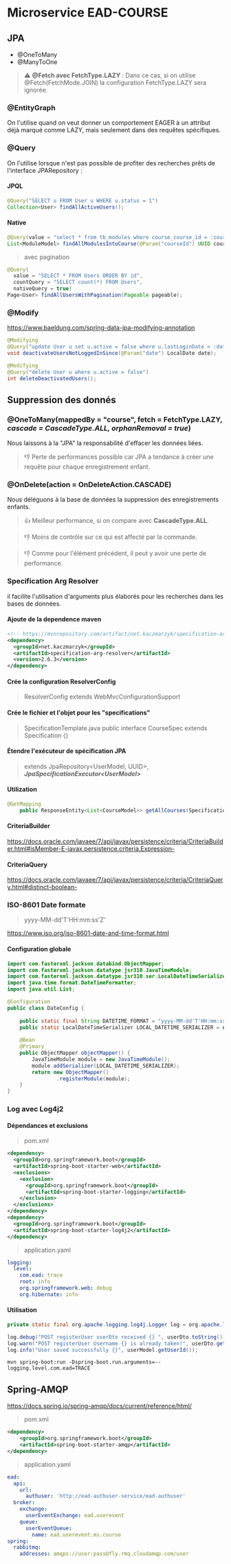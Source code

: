 # Microservice EAD-COURSE

## JPA

- @OneToMany
- @ManyToOne
> ⚠️ **@Fetch avec FetchType.LAZY** : Dans ce cas, si on utilise @Fetch(FetchMode.JOIN) la configuration FetchType.LAZY sera ignorée.

### @EntityGraph
On l'utilise quand on veut donner un comportement EAGER à un attribut déjà marqué comme LAZY, mais seulement dans des requêtes spécifiques.

### @Query
On l'utilise lorsque n'est pas possible de profiter des recherches prêts de l'interface JPARepository :

#### JPQL
```java
@Query("SELECT u FROM User u WHERE u.status = 1")
Collection<User> findAllActiveUsers();
```

#### Native
```java
@Query(value = "select * from tb_modules where course_course_id = :course_id", nativeQuery = true)
List<ModuleModel> findAllModulesIntoCourse(@Param("courseId") UUID courseId); 
```
> avec pagination
```java
@Query(
  value = "SELECT * FROM Users ORDER BY id", 
  countQuery = "SELECT count(*) FROM Users", 
  nativeQuery = true)
Page<User> findAllUsersWithPagination(Pageable pageable);
```

### @Modify

<https://www.baeldung.com/spring-data-jpa-modifying-annotation>

```java
@Modifying
@Query("update User u set u.active = false where u.lastLoginDate < :date")
void deactivateUsersNotLoggedInSince(@Param("date") LocalDate date);
```
```java
@Modifying
@Query("delete User u where u.active = false")
int deleteDeactivatedUsers();
```
## Suppression des donnés
### @OneToMany(mappedBy = "course", fetch = FetchType.LAZY, ***cascade = CascadeType.ALL, orphanRemoval = true***)
Nous laissons à la "JPA" la responsabilité d'effacer les données liées.
> :thumbsdown: Perte de performances possible car JPA a tendance à créer une requête pour chaque enregistrement enfant.

### @OnDelete(action = OnDeleteAction.CASCADE)
Nous déléguons à la base de données la suppression des enregistrements enfants.
> :thumbsup: Meilleur performance, si on compare avec **CascadeType.ALL**.

> :thumbsdown: Moins de contrôle sur ce qui est affecté par la commande.

> :thumbsdown: Comme pour l'élément précédent, il peut y avoir une perte de performance.

### Specification Arg Resolver
il facilite l'utilisation d'arguments plus élaborés pour les recherches dans les bases de données.

#### Ajoute de la dependence maven
```xml
<!-- https://mvnrepository.com/artifact/net.kaczmarzyk/specification-arg-resolver -->
<dependency>
  <groupId>net.kaczmarzyk</groupId>
  <artifactId>specification-arg-resolver</artifactId>
  <version>2.6.3</version>
</dependency>
```
#### Crée la configuration ResolverConfig
> ResolverConfig extends WebMvcConfigurationSupport

#### Crée le fichier et l'objet pour les "specifications"
> SpecificationTemplate.java
> public interface CourseSpec extends Specification<CourseModel> {}

#### Étendre l'exécuteur de spécification JPA
> extends JpaRepository<UserModel, UUID>, ***JpaSpecificationExecutor\<UserModel\>***
  
#### Utilization
```java
@GetMapping
    public ResponseEntity<List<CourseModel>> getAllCourses(SpecificationTemplate.CourseSpec spec) {  
```
#### CriteriaBuilder
<https://docs.oracle.com/javaee/7/api/javax/persistence/criteria/CriteriaBuilder.html#isMember-E-javax.persistence.criteria.Expression->

#### CriteriaQuery
<https://docs.oracle.com/javaee/7/api/javax/persistence/criteria/CriteriaQuery.html#distinct-boolean->

### ISO-8601 Date formate
  
> yyyy-MM-dd'T'HH:mm:ss'Z'
  
<https://www.iso.org/iso-8601-date-and-time-format.html>
  
#### Configuration globale
```java
import com.fasterxml.jackson.databind.ObjectMapper;
import com.fasterxml.jackson.datatype.jsr310.JavaTimeModule;
import com.fasterxml.jackson.datatype.jsr310.ser.LocalDateTimeSerializer;
import java.time.format.DateTimeFormatter;
import java.util.List;

@Configuration
public class DateConfig {
    
    public static final String DATETIME_FORMAT = "yyyy-MM-dd'T'HH:mm:ss'Z'";
    public static LocalDateTimeSerializer LOCAL_DATETIME_SERIALIZER = new LocalDateTimeSerializer(DateTimeFormatter.ofPattern(DATETIME_FORMAT));
    
    @Bean
    @Primary
    public ObjectMapper objectMapper() {
        JavaTimeModule module = new JavaTimeModule();
        module.addSerializer(LOCAL_DATETIME_SERIALIZER);
        return new ObjectMapper()
                .registerModule(module);
    }
}
```
### Log avec Log4j2
#### Dépendances et exclusions
> pom.xml
```xml
<dependency>
  <groupId>org.springframework.boot</groupId>
  <artifactId>spring-boot-starter-web</artifactId>
  <exclusions>
    <exclusion>
      <groupId>org.springframework.boot</groupId>
      <artifactId>spring-boot-starter-logging</artifactId>
    </exclusion>
  </exclusions>
</dependency>
<dependency>
  <groupId>org.springframework.boot</groupId>
  <artifactId>spring-boot-starter-log4j2</artifactId>
</dependency>
```

> application.yaml
```yaml
logging:
  level:
    com.ead: trace
    root: info
    org.springframework.web: debug
    org.hibernate: info
```
#### Utilisation
```java
private static final org.apache.logging.log4j.Logger log = org.apache.logging.log4j.LogManager.getLogger(LogExample.class);
```
```java
log.debug("POST registerUser userDto received {} ", userDto.toString());
log.warn("POST registerUser Username {} is already taken!", userDto.getUsername());
log.info("User saved successfully {}", userModel.getUserId());
```
```
mvn spring-boot:run -Dspring-boot.run.arguments=--logging.level.com.ead=TRACE
```
## Spring-AMQP
<https://docs.spring.io/spring-amqp/docs/current/reference/html/>
>pom.xml
```xml
<dependency>
    <groupId>org.springframework.boot</groupId>
    <artifactId>spring-boot-starter-amqp</artifactId>
</dependency>
```
>application.yaml
```yaml
ead:
  api:
    url:
      authuser: 'http://ead-authuser-service/ead-authuser'
  broker:
    exchange:
      userEventExchange: ead.userevent
    queue:
      userEventQueue:
        name: ead.userevent.ms.course
spring:
  rabbitmq:
    addresses: amqps://user:pass@fly.rmq.cloudamqp.com/user
```
